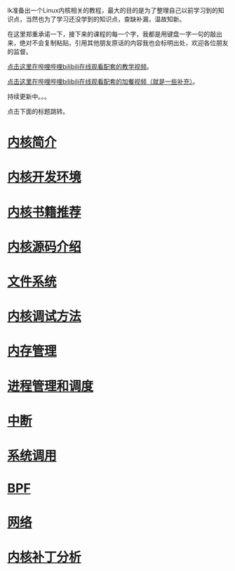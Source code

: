 lk准备出一个Linux内核相关的教程，最大的目的是为了整理自己以前学习到的知识点，当然也为了学习还没学到的知识点，查缺补漏，温故知新。

在这里郑重承诺一下，接下来的课程的每一个字，我都是用键盘一字一句的敲出来，绝对不会复制粘贴，引用其他朋友原话的内容我也会标明出处，欢迎各位朋友的监督。

[点击这里在哔哩哔哩bilibili在线观看配套的教学视频](https://www.bilibili.com/video/BV15C411E7Sm/)。

[点击这里在哔哩哔哩bilibili在线观看配套的加餐视频（就是一些补充）](https://www.bilibili.com/video/BV1Tx4y187vg/)。

持续更新中。。。

点击下面的标题跳转。

# [内核简介](https://chenxiaosong.com/courses/kernel/kernel-introduction.html)

# [内核开发环境](https://chenxiaosong.com/courses/kernel/kernel-dev-environment.html)

# [内核书籍推荐](https://chenxiaosong.com/courses/kernel/kernel-book.html)

# [内核源码介绍](https://chenxiaosong.com/courses/kernel/kernel-source.html)

# [文件系统](https://chenxiaosong.com/courses/kernel/kernel-fs.html)

# [内核调试方法](https://chenxiaosong.com/courses/kernel/kernel-debug.html)

# [内存管理](https://chenxiaosong.com/courses/kernel/kernel-mm.html)

# [进程管理和调度](https://chenxiaosong.com/courses/kernel/kernel-process.html)

# [中断](https://chenxiaosong.com/courses/kernel/kernel-interrupt.html)

# [系统调用](https://chenxiaosong.com/courses/kernel/kernel-syscall.html)

# [BPF](https://chenxiaosong.com/courses/kernel/kernel-bpf.html)

# [网络](https://chenxiaosong.com/courses/kernel/kernel-networks.html)

# [内核补丁分析](https://chenxiaosong.com/courses/kernel/kernel-patches.html)
